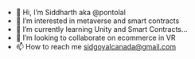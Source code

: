 - 👋 Hi, I’m Siddharth aka @pontolal
- 👀 I’m interested in metaverse and smart contracts
- 🌱 I’m currently learning Unity and Smart Contracts...
- 💞️ I’m looking to collaborate on ecommerce in VR
- 📫 How to reach me sidgoyalcanada@gmail.com

<!---
pontolal/pontolal is a ✨ special ✨ repository because its `README.md` (this file) appears on your GitHub profile.
You can click the Preview link to take a look at your changes.
--->
